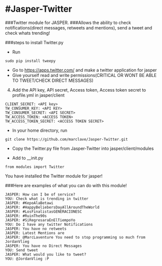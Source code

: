 #Jasper-Twitter
==============

###Twitter module for JASPER.
###Allows the ability to check notifications(direct messages, retweets and mentions), send a tweet and check whats trending!

###steps to install Twitter.py
* Run
```
sudo pip install tweepy
```
* Go to https://apps.twitter.com/ and make a twitter application for jasper
* Give yourself read and write permissions(CRITICAL OR WONT BE ABLE TO TWEET/CHECK DIRECT MESSAGES)
4. Add the API key, API secret, Access token, Access token secret to profile.yml in jasper/client
```
CLIENT_SECRET: <API key>
TW_CONSUMER_KEY: <API KEY>
TW_CONSUMER_SECRET: <API SECRET>
TW_ACCESS_TOKEN: <ACCESS TOKEN>
TW_ACCESS_TOKEN_SECRET: <ACCESS TOKEN SECRET>
```
* In your home directory, run
```
git clone https://github.com/marclave/Jasper-Twitter.git
```
* Copy the Twitter.py file from Jasper-Twitter into jasper/client/modules

* Add to __init.py
```
from modules import Twitter
```
You have installed the Twitter module for jasper!

###Here are examples of what you can do with this module!
```
JASPER: How can I be of service?
YOU: Check what is trending in twitter
JASPER: #KepoAlaBetawi
JASPER: #HappyBeliebersDayAllAroundTheWorld
JASPER: #LosFinalistasGENERACIONESC
JASPER: #RuinThe90s
JASPER: #SiRegresaraEnElTiempoYo
YOU: Do I have any twitter Notifications
JASPER: You have no retweets
JASPER: Latest Mentions are
JASPER: @MarcLaventure You need to stop programming so much from JordanVlieg
JASPER: You have no Direct Messages
YOU: Send tweet
JASPER: What would you like to tweet?
YOU: @JordanVlieg :P
```

